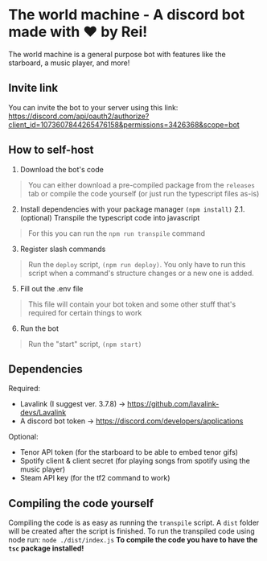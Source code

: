 # The world machine - A discord bot made with ❤️ by Rei!
The world machine is a general purpose bot with features like the starboard, a music player, and more!

## Invite link
You can invite the bot to your server using this link:
https://discord.com/api/oauth2/authorize?client_id=1073607844265476158&permissions=3426368&scope=bot

## How to self-host
1. Download the bot's code
> You can either download a pre-compiled package from the `releases` tab or compile the code yourself (or just run the typescript files as-is)
2. Install dependencies with your package manager `(npm install)`
2.1. (optional) Transpile the typescript code into javascript
> For this you can run the `npm run transpile` command
3. Register slash commands
> Run the `deploy` script, `(npm run deploy)`. You only have to run this script when a command's structure changes or a new one is added.
5. Fill out the .env file
> This file will contain your bot token and some other stuff that's required for certain things to work
6. Run the bot
> Run the "start" script, `(npm start)`

## Dependencies
Required:
* Lavalink (I suggest ver. 3.7.8) -> https://github.com/lavalink-devs/Lavalink
* A discord bot token -> https://discord.com/developers/applications

Optional:
* Tenor API token (for the starboard to be able to embed tenor gifs)
* Spotify client & client secret (for playing songs from spotify using the music player)
* Steam API key (for the tf2 command to work)

## Compiling the code yourself
Compiling the code is as easy as running the `transpile` script.
A `dist` folder will be created after the script is finished.
To run the transpiled code using node run: `node ./dist/index.js`
**To compile the code you have to have the `tsc` package installed!**
